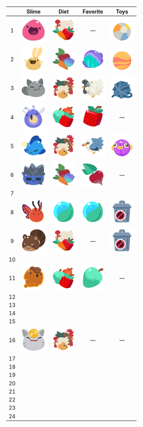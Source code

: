 |  | Slime | Diet | Favorite | Toys |
| :---: | :---: | :---: | :---: | :---: |
|  1 | ![](Images/Slime/Pink_Slime.webp) | ![](Images/Food/All.webp) | — | ![](Images/Toys/Beach_Ball.webp) |
|  2 | ![](Images/Slime/Cotton_Slime.webp) | ![](Images/Food/Veggie.webp) | ![](Images/Favorites/Water_Lettuce.webp) | ![](Images/Toys/Bouncy_Ball.webp) |
|  3 | ![](Images/Slime/Tabby_Slime.webp) | ![All](Images/Food/Meat.webp) | ![](Images/Favorites/Stony_Hen.webp) | ![](Images/Toys/Yarn_Ball.webp) |
|  4 | ![](Images/Slime/Phosphor_Slime.webp) | ![](Images/Food/Fruit.webp) | ![](Images/Favorites/Cuberry.webp) | — |
|  5 | ![](Images/Slime/Angler_Slime.webp) | ![](Images/Food/Meat.webp) | ![](Images/Favorites/Sea_Hen.webp) | ![](Images/Toys/Plushie_Puffer_Fish.webp) |
|  6 | ![](Images/Slime/Rock_Slime.webp) | ![](Images/Food/Veggie.webp) | ![](Images/Favorites/Heart_Beet.webp) | — |
|  7 |  |  |  |  |
|  8 | ![](Images/Slime/Flutter_Slime.webp) | ![](Images/Favorites/Nectar.webp) | ![](Images/Favorites/Nectar.webp) | ![](Images/Toys/Trashcan.webp) |
|  9 | ![](Images/Slime/Ringtail_Slime.webp) | ![](Images/Food/All.webp) | — | ![](Images/Toys/Trashcan.webp) |
| 10 |  |  |  |  |
| 11 | ![](Images/Slime/Honey_Slime.webp) | ![](Images/Food/Fruit.webp) | ![](Images/Favorites/Mint_Mango.webp) | — |
| 12 |  |  |  |  |
| 13 |  |  |  |  |
| 14 |  |  |  |  |
| 15 |  |  |  |  |
| 16 | ![](Images/Slime/Lucky_Slime.webp) | ![All](Images/Food/Meat.webp) | — | — |
| 17 |  |  |  |  |
| 18 |  |  |  |  |
| 19 |  |  |  |  |
| 20 |  |  |  |  |
| 21 |  |  |  |  |
| 22 |  |  |  |  |
| 23 |  |  |  |  |
| 24 |  |  |  |  |